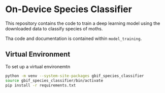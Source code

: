 # On-Device Species Classifier

This repository contains the code to train a deep learning model using the downloaded data to classify species of moths.

Tha code and documentation is contained within `model_training`. 


## Virtual Environment 

To set up a virtual environemtn

```bash
python -m venv --system-site-packages gbif_species_classifier
source gbif_species_classifier/bin/activate
pip install -r requirements.txt
```
